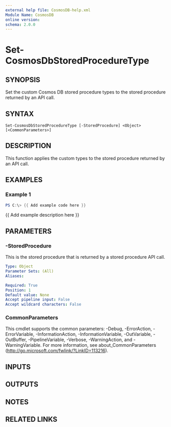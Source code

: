 ```yaml
---
external help file: CosmosDB-help.xml
Module Name: CosmosDB
online version:
schema: 2.0.0
---
```


# Set-CosmosDbStoredProcedureType

## SYNOPSIS
Set the custom Cosmos DB stored procedure types to the
stored procedure returned by an API call.

## SYNTAX

```
Set-CosmosDbStoredProcedureType [-StoredProcedure] <Object> [<CommonParameters>]
```

## DESCRIPTION
This function applies the custom types to the stored
procedure returned by an API call.

## EXAMPLES

### Example 1
```powershell
PS C:\> {{ Add example code here }}
```

{{ Add example description here }}

## PARAMETERS

### -StoredProcedure
This is the stored procedure that is returned by a
stored procedure API call.

```yaml
Type: Object
Parameter Sets: (All)
Aliases:

Required: True
Position: 1
Default value: None
Accept pipeline input: False
Accept wildcard characters: False
```

### CommonParameters
This cmdlet supports the common parameters: -Debug, -ErrorAction, -ErrorVariable, -InformationAction, -InformationVariable, -OutVariable, -OutBuffer, -PipelineVariable, -Verbose, -WarningAction, and -WarningVariable.
For more information, see about_CommonParameters (http://go.microsoft.com/fwlink/?LinkID=113216).

## INPUTS

## OUTPUTS

## NOTES

## RELATED LINKS
